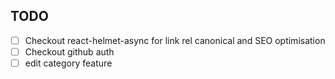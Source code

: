 ## TODO

- [ ] Checkout react-helmet-async for link rel canonical and SEO optimisation
- [ ] Checkout github auth
- [ ] edit category feature
